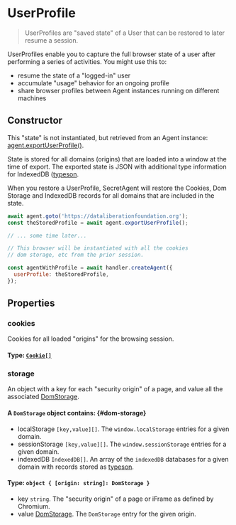 # UserProfile

> UserProfiles are "saved state" of a User that can be restored to later resume a session.

UserProfiles enable you to capture the full browser state of a user after performing a series of activities. You might use this to:
 - resume the state of a "logged-in" user
 - accumulate "usage" behavior for an ongoing profile
 - share browser profiles between Agent instances running on different machines

## Constructor

This "state" is not instantiated, but retrieved from an Agent instance: [agent.exportUserProfile()](/docs/basic-interfaces/agent#export-profile).

State is stored for all domains (origins) that are loaded into a window at the time of export. The exported state is JSON with additional type information for IndexedDB ([typeson](https://github.com/dfahlander/typeson).

When you restore a UserProfile, SecretAgent will restore the Cookies, Dom Storage and IndexedDB records for all domains that are included in the state.

```js
await agent.goto('https://dataliberationfoundation.org');
const theStoredProfile = await agent.exportUserProfile();

// ... some time later...

// This browser will be instantiated with all the cookies
// dom storage, etc from the prior session.

const agentWithProfile = await handler.createAgent({
  userProfile: theStoredProfile,
});
```

## Properties

### cookies

Cookies for all loaded "origins" for the browsing session.

#### **Type**: [`Cookie[]`](/docs/advanced/cookie-storage#cookie)

### storage

An object with a key for each "security origin" of a page, and value all the associated [DomStorage](#dom-storage).

#### A `DomStorage` object contains: {#dom-storage}
  - localStorage `[key,value][]`. The `window.localStorage` entries for a given domain.
  - sessionStorage `[key,value][]`. The `window.sessionStorage` entries for a given domain.
  - indexedDB `IndexedDB[]`. An array of the `indexedDB` databases for a given domain with records stored as [typeson](https://github.com/dfahlander/typeson).
  
#### **Type**: `object { [origin: string]: DomStorage }`
  - key `string`. The "security origin" of a page or iFrame as defined by Chromium.
  - value [DomStorage](#dom-storage). The `DomStorage` entry for the given origin.
